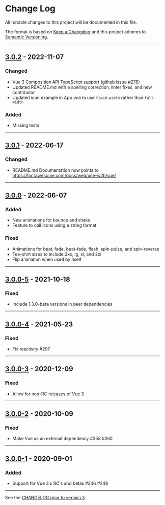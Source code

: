 # Change Log

All notable changes to this project will be documented in this file.

The format is based on [Keep a Changelog](http://keepachangelog.com/) and this project adheres to [Semantic Versioning](http://semver.org/).

---

## [3.0.2](https://github.com/FortAwesome/vue-fontawesome/releases/tag/3.0.2) - 2022-11-07

### Changed

- Vue 3 Composition API TypeScript support (github issue #[276](https://github.com/FortAwesome/vue-fontawesome/issues/276))
- Updated README.md with a spelling correction, linter fixes, and new contributor
- Updated icon example in App.vue to use `fixed-width` rather than `full-width`

### Added

- Missing tests

---

## [3.0.1](https://github.com/FortAwesome/vue-fontawesome/releases/tag/3.0.1) - 2022-06-17

### Changed

- README.md Documentation now points to https://fontawesome.com/docs/web/use-with/vue/

---

## [3.0.0](https://github.com/FortAwesome/vue-fontawesome/releases/tag/3.0.0) - 2022-06-07

### Added

- New animations for bounce and shake
- Feature to call icons using a string format

### Fixed

- Animations for beat, fade, beat-fade, flash, spin-pulse, and spin-reverse
- Tee-shirt sizes to include 2xs, lg, xl, and 2xl
- Flip animation when used by itself

---

## [3.0.0-5](https://github.com/FortAwesome/vue-fontawesome/releases/tag/3.0.0-5) - 2021-10-18

### Fixed

- Include 1.3.0-beta versions in peer dependencies

---

## [3.0.0-4](https://github.com/FortAwesome/vue-fontawesome/releases/tag/3.0.0-4) - 2021-05-23

### Fixed

- Fix reactivity #297

---

## [3.0.0-3](https://github.com/FortAwesome/vue-fontawesome/releases/tag/3.0.0-3) - 2020-12-09

### Fixed

- Allow for non-RC releases of Vue 3

---

## [3.0.0-2](https://github.com/FortAwesome/vue-fontawesome/releases/tag/3.0.0-2) - 2020-10-09

### Fixed

- Make Vue as an external dependency #258 #260

---

## [3.0.0-1](https://github.com/FortAwesome/vue-fontawesome/releases/tag/3.0.0-1) - 2020-09-01

### Added

- Support for Vue 3.x RC's and betas #246 #249

---

See the [CHANGELOG prior to version 3](https://github.com/FortAwesome/vue-fontawesome/blob/2.x/CHANGELOG.md).
